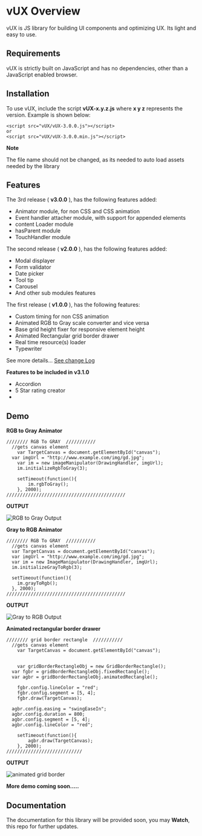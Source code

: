 # vUX Overview
vUX is JS library for building UI components and optimizing UX. Its light and easy to use.

## Requirements

vUX is strictly built on JavaScript and has no dependencies, other than a JavaScript enabled browser.

## Installation

To use vUX, include the script **vUX-x.y.z.js** where **x y z** represents the version. Example is shown below:

    <script src="vUX/vUX-3.0.0.js"></script>
    or
    <script src="vUX/vUX-3.0.0.min.js"></script>


**Note**

The file name should not be changed, as its needed to auto load assets needed by the library

## Features
The 3rd release ( **v3.0.0** ), has the following features added:
- Animator module, for non CSS and CSS animation 
- Event handler attacher module, with support for appended elements
- content Loader module
- hasParent module
- TouchHandler module


The second release ( **v2.0.0** ), has the following features added:
- Modal displayer
- Form validator
- Date picker
- Tool tip
- Carousel
- And other sub modules features

The first release ( **v1.0.0** ), has the following features:
- Custom timing for non CSS animation
- Animated RGB to Gray scale converter and vice versa
- Base grid height fixer for responsive element height
- Animated Rectangular grid border drawer
- Real time resource(s) loader
- Typewriter

See more details... [See change Log](ChangeLog.md)

**Features to be included in v3.1.0**

- Accordion
- 5 Star rating creator
- 

## Demo
**RGB to Gray Animator**

    //////// RGB To GRAY  ///////////
      //gets canvas element
    	var TargetCanvas = document.getElementById("canvas");
      var imgUrl = "http://www.example.com/img/gd.jpg";
    	var im = new imageManipulator(DrawingHandler, imgUrl);
    	im.initializeRgbToGray(3);

    	setTimeout(function(){
    		im.rgbToGray();
    	}, 2000);
    ////////////////////////////////////////////

**OUTPUT**

![RGB to Gray Output](https://i.imgur.com/yFhhLAJ.gif)

**Gray to RGB Animator**

    //////// RGB To GRAY  ///////////
      //gets canvas element
      var TargetCanvas = document.getElementById("canvas");
      var imgUrl = "http://www.example.com/img/gd.jpg";
      var im = new ImageManipulator(DrawingHandler, imgUrl);
      im.initializeGrayToRgb(3);

      setTimeout(function(){
      	im.grayToRgb();
      }, 2000);
    ////////////////////////////////////////////

**OUTPUT**

![Gray to RGB Output](https://imgur.com/gxxGDN1.gif)

**Animated rectangular border drawer**

    //////// grid border rectangle  ///////////
      //gets canvas element
    	var TargetCanvas = document.getElementById("canvas");


    	var gridBorderRectangleObj = new GridBorderRectangle();
      var fgbr = gridBorderRectangleObj.fixedRectangle();
      var agbr = gridBorderRectangleObj.animatedRectangle();

    	fgbr.config.lineColor = "red";
    	fgbr.config.segment = [5, 4];
    	fgbr.draw(TargetCanvas);

      agbr.config.easing = "swingEaseIn";
      agbr.config.duration = 800;
      agbr.config.segment = [5, 4];
      agbr.config.lineColor = "red";

    	setTimeout(function(){
    		agbr.draw(TargetCanvas);
    	}, 2000);
    ////////////////////////////

**OUTPUT**

![animated grid border](https://imgur.com/WVwgVVi.gif)


**More demo coming soon.....**

## Documentation ##

The documentation for this library will be provided soon, you may **Watch**, this repo for further updates.
